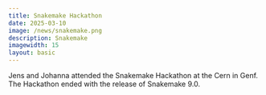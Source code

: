 ```yaml
---
title: Snakemake Hackathon
date: 2025-03-10
image: /news/snakemake.png
description: Snakemake 
imagewidth: 15
layout: basic
---
```


Jens and Johanna attended the Snakemake Hackathon at the Cern in Genf.\
The Hackathon ended with the release of Snakemake 9.0.